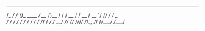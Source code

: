 

  ________    _             ____  _    
 /_  __/ /_  (_)___  ____ _/ __ \(_)__ 
  / / / __ \/ / __ \/ __ `/ /_/ / / _ \
 / / / / / / / / / / /_/ / ____/ /  __/
/_/ /_/ /_/_/_/ /_/\__, /_/   /_/\___/ 
                  /____/               

